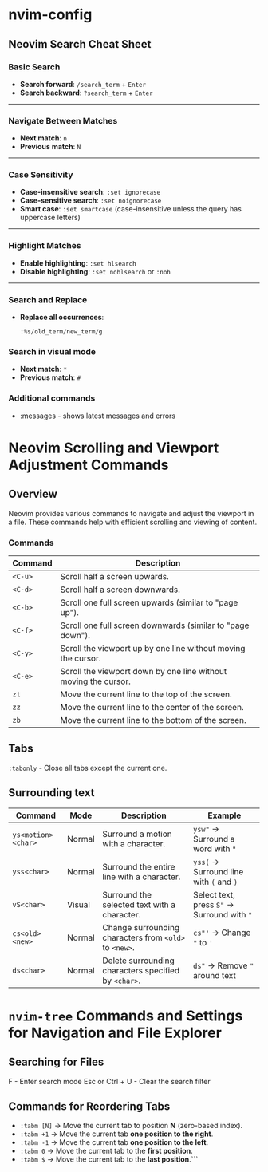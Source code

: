 # nvim-config

## Neovim Search Cheat Sheet

### Basic Search

- **Search forward**: `/search_term` + `Enter`
- **Search backward**: `?search_term` + `Enter`

---

### Navigate Between Matches

- **Next match**: `n`
- **Previous match**: `N`

---

### Case Sensitivity

- **Case-insensitive search**: `:set ignorecase`
- **Case-sensitive search**: `:set noignorecase`
- **Smart case**: `:set smartcase` (case-insensitive unless the query has uppercase letters)

---

### Highlight Matches

- **Enable highlighting**: `:set hlsearch`
- **Disable highlighting**: `:set nohlsearch` or `:noh`

---

### Search and Replace

- **Replace all occurrences**:
  ```vim
  :%s/old_term/new_term/g
  ```

### Search in visual mode

- **Next match**: `*`
- **Previous match**: `#`

### Additional commands

- :messages - shows latest messages and errors

# Neovim Scrolling and Viewport Adjustment Commands

## Overview

Neovim provides various commands to navigate and adjust the viewport in a file. These commands help with efficient scrolling and viewing of content.

### Commands

| Command | Description                                                     |
| ------- | --------------------------------------------------------------- |
| `<C-u>` | Scroll half a screen upwards.                                   |
| `<C-d>` | Scroll half a screen downwards.                                 |
| `<C-b>` | Scroll one full screen upwards (similar to "page up").          |
| `<C-f>` | Scroll one full screen downwards (similar to "page down").      |
| `<C-y>` | Scroll the viewport up by one line without moving the cursor.   |
| `<C-e>` | Scroll the viewport down by one line without moving the cursor. |
| `zt`    | Move the current line to the top of the screen.                 |
| `zz`    | Move the current line to the center of the screen.              |
| `zb`    | Move the current line to the bottom of the screen.              |

## Tabs

`:tabonly` - Close all tabs except the current one.

## Surrounding text

| **Command**        | **Mode** | **Description**                                        | **Example**                                 |
| ------------------ | -------- | ------------------------------------------------------ | ------------------------------------------- |
| `ys<motion><char>` | Normal   | Surround a motion with a character.                    | `ysw"` → Surround a word with `"`           |
| `yss<char>`        | Normal   | Surround the entire line with a character.             | `yss(` → Surround line with `(` and `)`     |
| `vS<char>`         | Visual   | Surround the selected text with a character.           | Select text, press `S"` → Surround with `"` |
| `cs<old><new>`     | Normal   | Change surrounding characters from `<old>` to `<new>`. | `cs"'` → Change `"` to `'`                  |
| `ds<char>`         | Normal   | Delete surrounding characters specified by `<char>`.   | `ds"` → Remove `"` around text              |

# `nvim-tree` Commands and Settings for Navigation and File Explorer

## Searching for Files

F - Enter search mode
Esc or Ctrl + U - Clear the search filter

## **Commands for Reordering Tabs**

- `:tabm [N]` → Move the current tab to position **N** (zero-based index).
- `:tabm +1` → Move the current tab **one position to the right**.
- `:tabm -1` → Move the current tab **one position to the left**.
- `:tabm 0` → Move the current tab to the **first position**.
- `:tabm $` → Move the current tab to the **last position**.```

```

```
